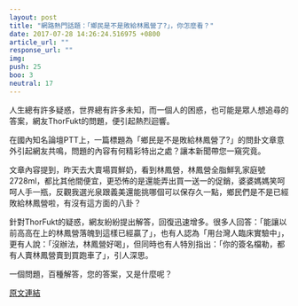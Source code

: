 ```yaml
---
layout: post
title: "網路熱門話題：「鄉民是不是敗給林鳳營了?」，你怎麼看？"
date: 2017-07-28 14:26:24.516975 +0800
article_url: ""
response_url: ""
img: 
push: 25
boo: 3
neutral: 17
---
```


人生總有許多疑惑，世界總有許多未知，而一個人的困惑，也可能是眾人想追尋的答案，網友ThorFukt的問題，便引起熱烈迴響。

在國內知名論壇PTT上，一篇標題為「鄉民是不是敗給林鳳營了?」的問卦文章意外引起網友共鳴，問題的內容有何精彩特出之處？讓本新聞帶您一窺究竟。

文章內容提到，昨天去大賣場買鮮奶，看到林鳳營，林鳳營全脂鮮乳家庭號2728ml，都比其他間便宜，更恐怖的是還能弄出買一送一的促銷，婆婆媽媽笑呵呵人手一瓶，反觀我選光泉跟義美還能挑哪個可以保存久一點，鄉民們是不是已經敗給林鳳營啦，有沒有這方面的八卦？

針對ThorFukt的疑惑，網友紛紛提出解答，回復迅速增多。很多人回答：「能讓以前高高在上的林鳳營落魄到這樣已經贏了」，也有人認為「用台灣人臨床實驗中」，更有人說：「沒辦法，林鳳營好喝」，但同時也有人特別指出：「你的簽名檔勒，都有人賣林鳳營賣到買跑車了」，引人深思。

一個問題，百種解答，您的答案，又是什麼呢？

<a href = "https://www.ptt.cc/bbs/Gossiping/M.1501217436.A.72E.html">原文連結</a>

